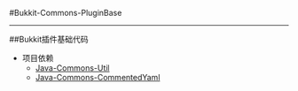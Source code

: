 #Bukkit-Commons-PluginBase

---

##Bukkit插件基础代码


* 项目依赖
  +  [Java-Commons-Util](https://coding.net/u/q17866380/p/Java-Commons-Util/git)
  +  [Java-Commons-CommentedYaml](https://coding.net/u/q17866380/p/Java-Commons-CommentedYaml/git)
